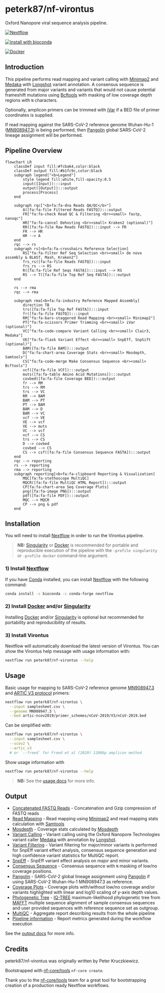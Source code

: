 # peterk87/nf-virontus

Oxford Nanopore viral sequence analysis pipeline.

[![Nextflow](https://img.shields.io/badge/nextflow-%E2%89%A520.04.0-brightgreen.svg)](https://www.nextflow.io/)
<!-- TODO: add badge for github actions -->
[![install with bioconda](https://img.shields.io/badge/install%20with-bioconda-brightgreen.svg)](http://bioconda.github.io/)

[![Docker](https://img.shields.io/docker/automated/peterk87/nf-virontus.svg)](https://hub.docker.com/r/peterk87/nf-virontus)

## Introduction

This pipeline performs read mapping and variant calling with [Minimap2] and [Medaka] with [Longshot] variant annotation. A consensus sequence is generated from major variants and variants that would not cause potential frameshift mutations using [Bcftools] with masking of low coverage depth regions with `N` characters.

Optionally, amplicon primers can be trimmed with [iVar] if a BED file of primer coordinates is supplied.

If read mapping against the SARS-CoV-2 reference genome Wuhan-Hu-1 ([MN908947.3](https://www.ncbi.nlm.nih.gov/nuccore/MN908947.3/)) is being performed, then [Pangolin] global SARS-CoV-2 lineage assignment will be performed.

## Pipeline Overview

```mermaid
flowchart LR
    classDef input fill:#fcba64,color:black
    classDef output fill:#b1fc9c,color:black
    subgraph legend["<b>Legend"]
        style legend fill:white,fill-opacity:0.5
        input([Input]):::input
        output([Output]):::output
        process[Process]
    end
    
    subgraph rqc["<b>fa:fa-dna Reads QA/QC</b>"]
        A([fa:fa-file Filtered Reads FASTQ]):::output
        FR["fa:fa-check Read QC & Filtering <br><small> fastp, nanoqc"]
        HR["fa:fa-cancel Dehosting <br><small> Kraken2 (optional)"]
        RR([fa:fa-file Raw Reads FASTQ]):::input --> FR 
        FR --> HR
        HR --> A
    end
    rqc --> rs
    subgraph rs[<b>fa:fa-crosshairs Reference Selection]
        RS["fa:fa-filter Ref Seq Selection <br><small> de novo assembly & BLAST, Mash, Kraken2"]
        frs_rs([fa:fa-file Reads FASTQ]):::input
        frs_rs --> RS
        R([fa:fa-file Ref Seqs FASTA]):::input --> RS
        RS --> T([fa:fa-file Top Ref Seq FASTA]):::output
    end

    rs --> rma
    rqc --> rma

    subgraph rma[<b>fa:fa-industry Reference Mapped Assembly]
        direction TB
        trs([fa:fa-file Top Ref FASTA]):::input
        fr([fa:fa-file FASTQ]):::input
        RM["fa:fa-bars-staggered Read Mapping <br><small> Minimap2"]
        PT["fa:fa-scissors Primer Trimming <br><small> iVar (optional)"]
        VC["fa:fa-code-compare Variant Calling <br><small> Clair3, Medaka"]
        VE["fa:fa-flask Variant Effect <br><small> SnpEff, SnpSift (optional)"]
        BAM([fa:fa-file BAM]):::output
        D["fa:fa-chart-area Coverage Stats <br><small> Mosdepth, Samtools"]
        CS["fa:fa-code-merge Make Consensus Sequence <br><small> Bcftools"]
        vcf([fa:fa-file VCF]):::output
        muts([fa:fa-table Amino Acid Mutations]):::output
        covbed([fa:fa-file Coverage BED]):::output
        fr --> RM
        trs --> RM
        trs --> VC
        RM --> BAM
        BAM --> PT
        PT --> BAM
        BAM --> D
        BAM --> VC
        vcf --> VE
        VE --> vcf
        VE --> muts
        VC --> vcf
        vcf --> CS
        trs --> CS
        D --> covbed
        covbed --> CS
        CS --> csf([fa:fa-file Consensus Sequence FASTA]):::output
    end
    rqc --> reporting
    rs --> reporting
    rma --> reporting
    subgraph reporting[<b>fa:fa-clipboard Reporting & Visualization]
        MQC[fa:fa-stethoscope MultiQC]
        MQCR([fa:fa-file MultiQC HTML Report]):::output
        CP[fa:fa-chart-area Seq Coverage Plots]
        png([fa:fa-image PNG]):::output
        pdf([fa:fa-file PDF]):::output
        MQC --> MQCR
        CP --> png & pdf
    end
```

## Installation

You will need to install [Nextflow] in order to run the Virontus pipeline.

> **NB:** [Singularity] or [Docker] is recommended for portable and reproducible execution of the pipeline with the `-profile singularity` or `-profile docker` command-line argument.

### 1) Install [Nextflow]

If you have [Conda] installed, you can install [Nextflow] with the following command:

```bash
conda install -c bioconda -c conda-forge nextflow
```

### 2) Install [Docker][] and/or [Singularity][]

Installing [Docker][] and/or [Singularity] is optional but recommended for portability and reproducibility of results.

### 3) Install Virontus

Nextflow will automatically download the latest version of Virontus. You can show the Virontus help message with usage information with:

```bash
nextflow run peterk87/nf-virontus --help
```

## Usage

Basic usage for mapping to SARS-CoV-2 reference genome [MN908947.3](https://www.ncbi.nlm.nih.gov/nuccore/MN908947.3/) and [ARTIC V3 protocol](https://github.com/artic-network/artic-ncov2019/tree/master/primer_schemes/nCoV-2019/V3) primers:

```bash
nextflow run peterk87/nf-virontus \
  --input samplesheet.csv \
  --genome MN908947.3 \
  --bed artic-ncov2019/primer_schemes/nCoV-2019/V3/nCoV-2019.bed
```

Can be simplified with:

```bash
nextflow run peterk87/nf-virontus \
  --input samplesheet.csv \
  --scov2 \
  --artic_v3
  # or `--freed` for Freed et al (2020) 1200bp amplicon method
```

Show usage information with

```bash
nextflow run peterk87/nf-virontus --help
```

> **NB:** See the [usage docs](docs/usage.md) for more info.

## Output

* [Concatenated FASTQ Reads](docs/output.md#concatenated-fastq-reads) - Concatenation and Gzip compression of FASTQ reads
* [Read Mapping](docs/output.md#read-mapping) - Read mapping using [Minimap2][] and read mapping stats calculation with [Samtools][]
* [Mosdepth](docs/output.md#mosdepth) - Coverage stats calculated by [Mosdepth][]
* [Variant Calling](docs/output.md#variant-calling) - Variant calling using the Oxford Nanopore Technologies variant caller [Medaka] with annotation by [Longshot].
* [Variant Filtering](docs/output.md#variant-filtering) - Variant filtering for major/minor variants is performed for SnpEff variant effect analysis, consensus sequence generation and high confidence variant statistics for MultiQC report.
* [SnpEff](docs/output.md#snpeff) - SnpEff variant effect analysis on major and minor variants.
* [Consensus Sequence](docs/output.md#consensus-sequence) - Consensus sequence with `N` masking of low/no coverage positions.
* [Pangolin](docs/output.md#pangolin) - SARS-CoV-2 global lineage assignment using [Pangolin][] if using SARS-CoV-2 Wuhan-Hu-1 MN908947.3 as reference.
* [Coverage Plots](docs/output.md#coverage-plots) - Coverage plots with/without low/no coverage and/or variants highlighted with linear and log10 scaling of y-axis depth values.
* [Phylogenetic Tree](docs/output.md#phylogenetic-tree) - [IQ-TREE] maximum-likelihood phylogenetic tree from [MAFFT] multiple sequence alignment of sample consensus sequences and user provided sequences with reference sequence set as outgroup.
* [MultiQC](docs/output.md#multiqc) - Aggregate report describing results from the whole pipeline
* [Pipeline information](docs/output.md#pipeline-information) - Report metrics generated during the workflow execution

See the [output docs](docs/output.md) for more info.

## Credits

peterk87/nf-virontus was originally written by Peter Kruczkiewicz.

Bootstrapped with [nf-core/tools](https://github.com/nf-core/tools) `nf-core create`.

Thank you to the [nf-core/tools](https://github.com/nf-core/tools) team for a great tool for bootstrapping creation of a production ready Nextflow workflows.

[Bcftools]: https://samtools.github.io/bcftools/bcftools.html
[Centrifuge]: https://ccb.jhu.edu/software/centrifuge/manual.shtml
[Conda]: https://conda.io/
[Docker]: https://www.docker.com/
[IQ-TREE]: http://www.iqtree.org/
[iVar]: https://github.com/andersen-lab/ivar
[Kraken2]: https://ccb.jhu.edu/software/kraken2/
[Longshot]: https://www.nature.com/articles/s41467-019-12493-y
[MAFFT]: https://mafft.cbrc.jp/alignment/software/
[Matplotlib]: https://matplotlib.org/
[Medaka]: https://github.com/nanoporetech/medaka
[Minimap2]: https://github.com/lh3/minimap2
[Mosdepth]: https://github.com/brentp/mosdepth
[MultiQC]: http://multiqc.info
[Nextflow]: https://www.nextflow.io
[Pangolin]: https://github.com/cov-lineages/pangolin/
[pigz]: https://www.zlib.net/pigz/
[Samtools]: https://www.htslib.org/
[seaborn]: https://seaborn.pydata.org/
[Singularity]: https://sylabs.io/guides/3.5/user-guide/
[SnpEff]: https://pcingola.github.io/SnpEff/
[SnpSift]: https://pcingola.github.io/SnpEff/ss_introduction/
[Unicycler]: https://github.com/rrwick/Unicycler
[vcf_consensus_builder]: https://github.com/peterk87/vcf_consensus_builder
